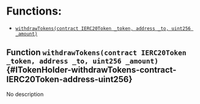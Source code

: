

# Functions:
- [`withdrawTokens(contract IERC20Token _token, address _to, uint256 _amount)`](#ITokenHolder-withdrawTokens-contract-IERC20Token-address-uint256)


## Function `withdrawTokens(contract IERC20Token _token, address _to, uint256 _amount)` {#ITokenHolder-withdrawTokens-contract-IERC20Token-address-uint256}
No description

